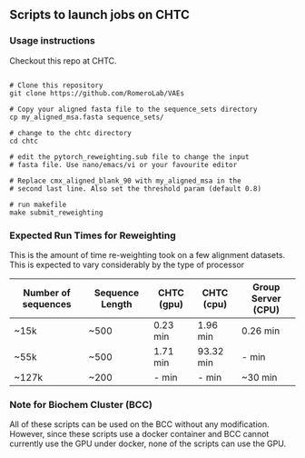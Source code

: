 ## Scripts to launch jobs on CHTC

### Usage instructions 
Checkout this repo at CHTC. 
```shell

# Clone this repository
git clone https://github.com/RomeroLab/VAEs

# Copy your aligned fasta file to the sequence_sets directory
cp my_aligned_msa.fasta sequence_sets/

# change to the chtc directory
cd chtc

# edit the pytorch_reweighting.sub file to change the input
# fasta file. Use nano/emacs/vi or your favourite editor

# Replace cmx_aligned_blank_90 with my_aligned_msa in the
# second last line. Also set the threshold param (default 0.8)

# run makefile
make submit_reweighting
```

### Expected Run Times for Reweighting
This is the amount of time re-weighting took on a few
alignment datasets. This is expected to vary considerably by the type of processor 

| Number of sequences | Sequence Length | CHTC (gpu) | CHTC (cpu) | Group Server (CPU) |
| ---   | ---- | --------- |  ---      | ---------|
| ~15k  | ~500 | 0.23 min  |  1.96 min | 0.26 min |
| ~55k  | ~500 | 1.71 min  | 93.32 min |  - min   |
| ~127k | ~200 |  - min    | - min     |  ~30 min  |

### Note for Biochem Cluster (BCC)
All of these scripts can be used on the BCC without any
modification. However, since these scripts use a docker
container and BCC cannot currently use the GPU under docker,
none of the scripts can use the GPU. 

